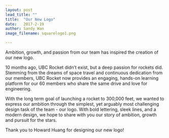 ```yaml
---
layout: post
lead_title: ""
title:  "Our New Logo"
date:   2017-2-19
author:	Sandy Wan
image_filename:	squarelogo1.png

---
```

Ambition, growth, and passion from our team has inspired the creation of our new logo. 

10 months ago, UBC Rocket didn’t exist, but a deep passion for rockets did. Stemming from the dreams of space travel and continuous dedication from our members, UBC Rocket now provides an engaging, hands-on learning platform for our 60 members who share the same drive and love for engineering. 

With the long term goal of launching a rocket to 300,000 feet, we wanted to express our ambition through the simplest, yet arguably most challenging design task of the team - our logo. With bold lettering, sleek lines, and a modern design, we hope to share with you our story of ambition, growth and pursuit for the stars. 

Thank you to Howard Huang for designing our new logo!